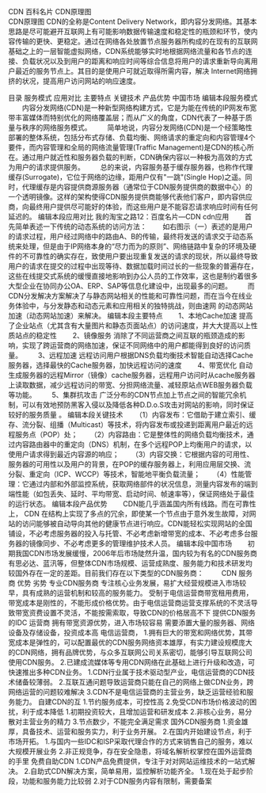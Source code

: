 CDN
百科名片
CDN原理图   
CDN原理图
CDN的全称是Content Delivery Network，即内容分发网络。其基本思路是尽可能避开互联网上有可能影响数据传输速度和稳定性的瓶颈和环节，使内容传输的更快、更稳定。通过在网络各处放置节点服务器所构成的在现有的互联网基础之上的一层智能虚拟网络，CDN系统能够实时地根据网络流量和各节点的连接、负载状况以及到用户的距离和响应时间等综合信息将用户的请求重新导向离用户最近的服务节点上。其目的是使用户可就近取得所需内容，解决 Internet网络拥挤的状况，提高用户访问网站的响应速度。

目录
服务模式
应用对比
主要特点
关键技术
产品优势
中国市场
编辑本段服务模式
　　内容分发网络(CDN)是一种新型网络构建方式，它是为能在传统的IP网发布宽带丰富媒体而特别优化的网络覆盖层；而从广义的角度，CDN代表了一种基于质量与秩序的网络服务模式。
　　简单地说，内容分发网络(CDN)是一个经策略性部署的整体系统，包括分布式存储、负载均衡、网络请求的重定向和内容管理4个要件，而内容管理和全局的网络流量管理(Traffic Management)是CDN的核心所在。通过用户就近性和服务器负载的判断，CDN确保内容以一种极为高效的方式为用户的请求提供服务。
　　总的来说，内容服务基于缓存服务器，也称作代理缓存(Surrogate)，它位于网络的边缘，距用户仅有"一跳"(Single Hop)之遥。同时，代理缓存是内容提供商源服务器（通常位于CDN服务提供商的数据中心）的一个透明镜像。这样的架构使得CDN服务提供商能够代表他们客户，即内容供应商，向最终用户提供尽可能好的体验，而这些用户是不能容忍请求响应时间有任何延迟的。
编辑本段应用对比
  我的淘宝之路12：百度名片—CDN
cdn应用
　　首先简单表述一下传统的动态系统的访问方法：
　　如右图示（一）表述的是用户的请求过程，用户经过网络中的路由A、B的传输，最终将发送的请求交于动态系统来处理，但是由于IP网络本身的“尽力而为的原则”、网络链路中复杂的环境及硬件的不可靠性的确实存在，致使用户要出现重复发送的请求的现状，所以最终导致用户的请求在提交的过程中出现等待、数据加载时间过长的一些现象的普遍存在，这些在线提交式系统的缓慢直接地影响到办公人员的工作效率，这也是制约着很多大型企业在协同办公OA、ERP、SAP等信息化建设中，出现最多的问题。
　　而CDN分发解决方案解决了与静态网站相关的性能和可靠性问题，而在当今在线业务体验中，与分发静态和动态元素和应用相关的独特挑战，则由速网 的动态网站加速（动态网站加速）来解决。
编辑本段主要特点
　　1、本地Cache加速 提高了企业站点（尤其含有大量图片和静态页面站点）的访问速度，并大大提高以上性质站点的稳定性
　　2、镜像服务 消除了不同运营商之间互联的瓶颈造成的影响，实现了跨运营商的网络加速，保证不同网络中的用户都能得到良好的访问质量。
　　3、远程加速 远程访问用户根据DNS负载均衡技术智能自动选择Cache服务器，选择最快的Cache服务器，加快远程访问的速度
　　4、带宽优化 自动生成服务器的远程Mirror（镜像）cache服务器，远程用户访问时从cache服务器上读取数据，减少远程访问的带宽、分担网络流量、减轻原站点WEB服务器负载等功能。
　　5、集群抗攻击 广泛分布的CDN节点加上节点之间的智能冗余机制，可以有效地预防黑客入侵以及降低各种D.D.o.S攻击对网站的影响，同时保证较好的服务质量 。
编辑本段关键技术
　　（1）内容发布：它借助于建立索引、缓存、流分裂、组播（Multicast）等技术，将内容发布或投递到距离用户最近的远程服务点（POP）处；
　　（2）内容路由：它是整体性的网络负载均衡技术，通过内容路由器中的重定向（DNS）机制，在多个远程POP上均衡用户的请求，以使用户请求得到最近内容源的响应；
　　（3）内容交换：它根据内容的可用性、服务器的可用性以及用户的背景，在POP的缓存服务器上，利用应用层交换、流分裂、重定向（ICP、WCCP）等技术，智能地平衡负载流量；
　　（4）性能管理：它通过内部和外部监控系统，获取网络部件的状况信息，测量内容发布的端到端性能（如包丢失、延时、平均带宽、启动时间、帧速率等），保证网络处于最佳的运行状态。
编辑本段产品优势
　　CDN能几乎涵盖国内所有线路。而在可靠性上， CDN 在结构上实现了多点的冗余，即使某一个节点由于意外发生故障，对网站的访问能够被自动导向其他的健康节点进行响应。CDN能轻松实现网站的全国铺设，不必考虑服务器的投入与托管、不必考虑新增带宽的成本、不必考虑多台服务器的镜像同步、不必考虑更多的管理维护技术人员。
编辑本段中国市场
　　初期我国CDN市场发展缓慢，2006年后市场陡然升温，国内较为有名的CDN服务商有思必达、蓝汛等，但整体CDN市场规模、运营成熟度、服务能力和技术研发均较国外存在一定的差距。目前我们存在以下类型的CDN服务商：
　　
CDN 服务商	优势	劣势
专业CDN服务商	专注核心业务发展，易扩大经营规模进入市场较早，具有成熟的运营机制和较高的服务能力。	受制于电信运营商带宽租用费用，带宽成本是刚性的，不能形成价格优势。由于电信运营商运营支撑系统的不灵活导致带宽资费设置不灵活，不能按需索取，导致CDN的价格居高不下
提供CDN服务的IDC 运营商	拥有带宽资源优势，进入市场较容易	需要添置大量的服务器、网络设备及存储设备，投资成本高
电信运营商，	1.拥有巨大的带宽和网络优势，其带宽成本是弹性的，可以配置最优的CDN服务网络资本雄厚，有实力建设规模庞大的CDN网络，拥有品牌优势，与众多互联网公司关系密切，能够引导互联网公司使用CDN服务。
2.已建成流媒体等专用CDN网络在此基础上进行升级和改造，可快速推出多种CDN业务。	1.CDN行业属于技术驱动型产业，电信运营商的CDN技术储备较薄弱。
2.互联互通问题导致运营商只能在自己的网络上做CDN业务，跨网络运营的问题较难解决
3.CDN不是电信运营商的主营业务，缺乏运营经验和服务能力。
自建CDN的互	1.节约服务成本，可控性高
2.免受CDN市场价格波动的困扰，利于成本降低	1.初期投资较大，且增加运营和研发成本
2.非核心业务，易分散对主营业务的精力
3.节点数少，不能完全满足需求
国外CDN服务商	1.资金雄厚，具备技术、运营和服务实力，利于业务开展。
2.在国内开始建设节点，利于市场开拓。	1.与国内一些IDC和ISP采取代理合作的方式来销售自己的服务，难以大规模开展业务
2.非正规竞争，存在安全隐患，将域名解析权掌控在国外运营商的手里
免费自助CDN	1.CDN产品免费提供，专注于对对网站运维技术的一站式解决。
2.自助式CDN解决方案，简单易用，监控解析功能齐全。	1.现在处于起步阶段，功能和服务能力比较弱
2.对于CDN服务内容有限制，需要备案